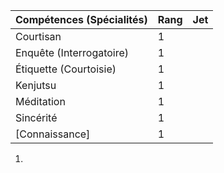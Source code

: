 | Compétences (Spécialités)                     | Rang  | Jet
| --------------------------------------------- | ----- | -------
| Courtisan                                     | 1     |
| Enquête (Interrogatoire)                      | 1     |
| Étiquette (Courtoisie)                        | 1     |
| Kenjutsu                                      | 1     |
| Méditation                                    | 1     |
| Sincérité                                     | 1     |
| [Connaissance]                                | 1     |

1.